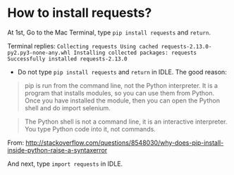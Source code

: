 # How to install requests?

At 1st, Go to the Mac Terminal, type `pip install requests` and `return`.

Terminal replies:
`Collecting requests
  Using cached requests-2.13.0-py2.py3-none-any.whl
Installing collected packages: requests
Successfully installed requests-2.13.0`

* Do not type `pip install requests` and `return` in IDLE. The good reason:

> pip is run from the command line, not the Python interpreter. It is a program that installs modules, so you can use them from Python. Once you have installed the module, then you can open the Python shell and do import selenium.

> The Python shell is not a command line, it is an interactive interpreter. You type Python code into it, not commands.

From: http://stackoverflow.com/questions/8548030/why-does-pip-install-inside-python-raise-a-syntaxerror

And next, type `import requests` in IDLE.
